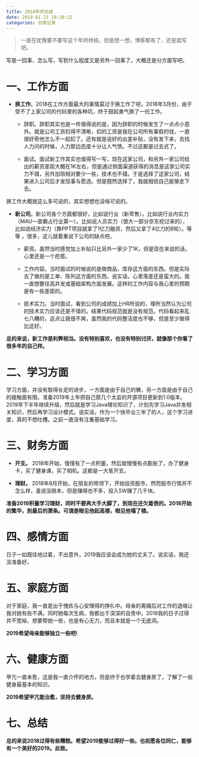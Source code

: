 ```yaml
---
title: 2018年终总结
date: 2019-01-21 18:39:22
categories: 日常记录
---
```


>一直在犹豫要不要写这个年终终结，但是想一想，博客都有了，还是就写吧。
<!-- more -->

写是一回事，怎么写，写到什么程度又是另外一回事了。大概还是分方面写吧。

# 一、工作方面

* **换工作**。2018在工作方面最大的事情莫过于换工作了吧，2018年3月份，由于受不了上家公司的代码里的各种坑，终于鼓起勇气换了一份工作。

  * 辞职。辞职其实也是一件值得说的是，因为辞职的时候发生了一点点小意外。就是公司工资扣得不清晰，扣的工资是我在公司所有事假的钱，一直很好奇他怎么不一起扣了。还有就是说好的出差补贴，没有发下来，去找人力问的时候，人力那边态度十分让人气愤。不过这都是过去式了。

  * 面试。面试新工作其实也值得写一写，现在这家公司，和另外一家公司给出的薪资差距大概在1K左右，但是通过侧面渠道获得的消息是这家公司实力不错，另外加班相对要少一些，技术也不错。于是选择了这家公司，结果进入公司后才发现事与愿违。但是既然选择了，我就相信自己能够走下去。

换工作大概就这么多可说的，其实想想也没啥可说的。

* **新公司**。新公司各个方面都很好，比如说行业（新零售）。比如说行业内实力（MAU一直霸占行业第一）。比如说人员实力（很大一部分京东挖过来的），比如说经济实力（靠PPT项目就拿了1亿刀融资，然后又拿了4亿刀的B轮）。等等 ，很多，这儿就着重说下公司的缺点吧。

  * 薪资。虽然当时感觉加上补贴只比另外一家少了1K，但是现在来说的话，心里还是一个疙瘩。

  * 工作内容。当时面试的时候说的是做商品，库存这方面的东西。但是实际去了做的是工单、陈列这方面的东西。说实话，心里落差还是蛮大的。我一直想要往高并发或基础架构方面发展。这样的工作内容与我心里的预期是有一些差距的。

  * 技术实力。当时面试，看到公司的成绩加上HR所说的，理所当然认为公司的技术实力应该还是不错的。结果代码规范就是没有规范。代码看起来乱七八糟的，这点让我很不爽，虽然我的代码整洁度也不够，但是至少做得比这好。

**总的来说，新工作是利弊相当。没有特别喜欢，也没有特别讨厌，就像那个你看了很多年的自己样。**


# 二、学习方面

学习方面，并没有取得长足的进步，一方面是由于自己的懒，另一方面是由于自己的接触面有限。准备2019年上年把自己那几个太监的开源项目更新到1.0版本。2019年下半年继续升级，然后就是学习Java理论知识了，计划先学习Java并发相关知识，然后再学习设计模式。说实话，作为一个快毕业三年了的人，这个学习进度，真的不想吐槽。之前一直没有注重基础学习。


# 三、财务方面

* **开支。** 2018年开始，慢慢有了一点积蓄，然后就慢慢有点膨胀了，办了健身卡，买了健身课，买了相机。这都是一大笔开支。

* **理财。** 2018年8月开始，在朋友的带领下，开始投资股市，然而股市行情并不怎么样，虽说没赔本，但是赚得也不多，投入5W赚了几千块。

**准备2019积蓄学习理财，同时不要再大手大脚了，到现在还欠着债的。2018开始的繁华，到最后的萧条。可谓是眼见他起高楼，眼见他塌了楼。**

# 四、感情方面

日子一如既往地过着，不出意外，2019我应该会成为她的丈夫了。说实话，我还没准备好。

# 五、家庭方面

对于家庭，我一直是出于愧疚与心安理得的挣扎中。母亲的离婚后对工作的退缩让我对她有些不满，同时她每次生病，我都出于深深的自责中。2018我的日子过得并不宽裕，想要帮她一些，也是有心无力，而且本就是一个无底洞。

**2019希望母亲能够独立一些吧!**

# 六、健康方面

甲亢一直未愈，这是我一直介怀的地方。但是终于也学着去健身房了，了解了一些健身最基本的知识。

**2019希望甲亢能治愈，坚持去健身房。**

# 七、总结

**总的来说2018过得有些糟糕。希望2019能够过得好一些。也祝愿各位同仁，能够有一个美好的2019。此致。**